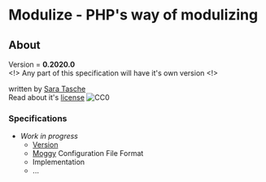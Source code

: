 # Modulize - PHP's way of modulizing
## About
Version = **0.2020.0** \
<!> Any part of this specification will have it's own version <!>

written by [Sara Tasche](https://github.com/sa-tasche) \
Read about it's [license](LICENSE) 
![CC0](https://licensebuttons.net/p/zero/1.0/80x15.png)

### Specifications
- *Work in progress*
  - [Version](about_version.md)
  - [Moggy](moggy.md) Configuration File Format
  - Implementation
  - ...
